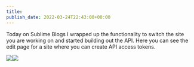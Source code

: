 ```yaml
---
title: 
publish_date: 2022-03-24T22:43:00+00:00
---
```


Today on Sublime Blogs I wrapped up the functionality to switch the site you are working on and started building out the API. Here you can see the edit page for a site where you can create API access tokens.

![](uploads/2022/76a12ccd9a.png)![](uploads/2022/e40918c157.png)
